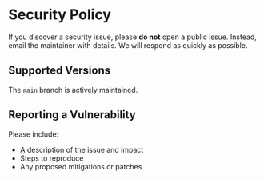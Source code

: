 # Security Policy

If you discover a security issue, please **do not** open a public issue.
Instead, email the maintainer with details. We will respond as quickly as possible.

## Supported Versions
The `main` branch is actively maintained.

## Reporting a Vulnerability
Please include:
- A description of the issue and impact
- Steps to reproduce
- Any proposed mitigations or patches
